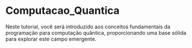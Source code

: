 # Computacao_Quantica
Neste tutorial, você será introduzido aos conceitos fundamentais da programação para computação quântica, proporcionando uma base sólida para explorar este campo emergente.
